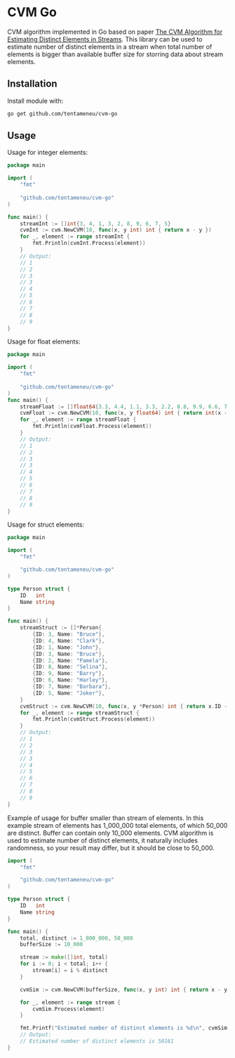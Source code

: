 # CVM Go

CVM algorithm implemented in Go based on paper [The CVM Algorithm for Estimating Distinct Elements in Streams](https://cs.stanford.edu/~knuth/papers/cvm-note.pdf).
This library can be used to estimate number of distinct elements in a stream when total number of elements is bigger than available buffer size for storring data about stream elements.

## Installation

Install module with:

```bash
go get github.com/tentameneu/cvm-go
```

## Usage

Usage for integer elements:

```go
package main

import (
    "fmt"
    
    "github.com/tentameneu/cvm-go"
)

func main() {
    streamInt := []int{3, 4, 1, 3, 2, 8, 9, 6, 7, 5}
    cvmInt := cvm.NewCVM(10, func(x, y int) int { return x - y })
    for _, element := range streamInt {
        fmt.Println(cvmInt.Process(element))
    }
    // Output:
    // 1
    // 2
    // 3
    // 3
    // 4
    // 5
    // 6
    // 7
    // 8
    // 9
}    
```

Usage for float elements:

```go
package main

import (
    "fmt"
    
    "github.com/tentameneu/cvm-go"
)
func main() {
    streamFloat := []float64{3.3, 4.4, 1.1, 3.3, 2.2, 8.8, 9.9, 6.6, 7.7, 5.5}
    cvmFloat := cvm.NewCVM(10, func(x, y float64) int { return int(x - y) })
    for _, element := range streamFloat {
        fmt.Println(cvmFloat.Process(element))
    }
    // Output:
    // 1
    // 2
    // 3
    // 3
    // 4
    // 5
    // 6
    // 7
    // 8
    // 9
}    
```

Usage for struct elements:

```go
package main

import (
    "fmt"

    "github.com/tentameneu/cvm-go"
)

type Person struct {
    ID   int
    Name string
}

func main() {
    streamStruct := []*Person{
        {ID: 3, Name: "Bruce"},
        {ID: 4, Name: "Clark"},
        {ID: 1, Name: "John"},
        {ID: 3, Name: "Bruce"},
        {ID: 2, Name: "Pamela"},
        {ID: 8, Name: "Selina"},
        {ID: 9, Name: "Barry"},
        {ID: 6, Name: "Harley"},
        {ID: 7, Name: "Barbara"},
        {ID: 5, Name: "Joker"},
    }
    cvmStruct := cvm.NewCVM(10, func(x, y *Person) int { return x.ID - y.ID })
    for _, element := range streamStruct {
        fmt.Println(cvmStruct.Process(element))
    }
    // Output:
    // 1
    // 2
    // 3
    // 3
    // 4
    // 5
    // 6
    // 7
    // 8
    // 9
}
```

Example of usage for buffer smaller than stream of elements. In this example stream of elements has 1_000_000 total elements, of which 50_000 are distinct.
Buffer can contain only 10_000 elements. CVM algorithm is used to estimate number of distinct elements, it naturally includes randomness, so your result may differ, but it should be close to 50_000.

```go
import (
    "fmt"

    "github.com/tentameneu/cvm-go"
)

type Person struct {
    ID   int
    Name string
}

func main() {
    total, distinct := 1_000_000, 50_000
    bufferSize := 10_000

    stream := make([]int, total)
    for i := 0; i < total; i++ {
        stream[i] = i % distinct
    }

    cvmSim := cvm.NewCVM(bufferSize, func(x, y int) int { return x - y })

    for _, element := range stream {
        cvmSim.Process(element)
    }

    fmt.Printf("Estimated number of distinct elements is %d\n", cvmSim.N())
    // Output:
    // Estimated number of distinct elements is 50161
}
```
